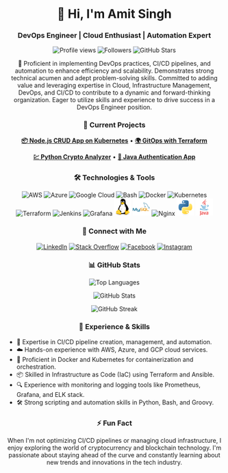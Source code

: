 <h1 align="center">👋 Hi, I'm Amit Singh</h1>
<h3 align="center">DevOps Engineer | Cloud Enthusiast | Automation Expert</h3>

<p align="center">
  <img src="https://komarev.com/ghpvc/?username=amits64&label=Profile%20views&color=0e75b6&style=flat" alt="Profile views" /> 
  <img src="https://img.shields.io/github/followers/amits64?label=Followers" alt="Followers" />
  <img src="https://img.shields.io/github/stars/amits64?label=GitHub%20Stars" alt="GitHub Stars" />
</p>

<p align="center">
  🚀 Proficient in implementing DevOps practices, CI/CD pipelines, and automation to enhance efficiency and scalability. Demonstrates strong technical acumen and adept problem-solving skills. Committed to adding value and leveraging expertise in Cloud, Infrastructure Management, DevOps, and CI/CD to contribute to a dynamic and forward-thinking organization. Eager to utilize skills and experience to drive success in a DevOps Engineer position.
</p>

<h3 align="center">🚀 Current Projects</h3>
<p align="center">
  <a href="https://github.com/Amits64/crud-app/tree/crud-app-v2"><b>📦 Node.js CRUD App on Kubernetes</b></a> • 
  <a href="https://github.com/Amits64/Terraform_repo.git"><b>🌍 GitOps with Terraform</b></a>
</p>
<p align="center">
  <a href="https://github.com/Amits64/stock-analyzer.git"><b>💹 Python Crypto Analyzer</b></a> • 
  <a href="https://github.com/Amits64/auth_app.git"><b>🔐 Java Authentication App</b></a>
</p>

<h3 align="center">🛠️ Technologies & Tools</h3>
<p align="center">
  <img src="https://www.vectorlogo.zone/logos/amazon_aws/amazon_aws-icon.svg" alt="AWS" width="40" height="40"/> 
  <img src="https://www.vectorlogo.zone/logos/microsoft_azure/microsoft_azure-icon.svg" alt="Azure" width="40" height="40"/> 
  <img src="https://www.vectorlogo.zone/logos/google_cloud/google_cloud-icon.svg" alt="Google Cloud" width="40" height="40"/> 
  <img src="https://www.vectorlogo.zone/logos/gnu_bash/gnu_bash-icon.svg" alt="Bash" width="40" height="40"/> 
  <img src="https://www.vectorlogo.zone/logos/docker/docker-official.svg" alt="Docker" width="40" height="40"/> 
  <img src="https://www.vectorlogo.zone/logos/kubernetes/kubernetes-icon.svg" alt="Kubernetes" width="40" height="40"/>
  <img src="https://www.vectorlogo.zone/logos/terraformio/terraformio-icon.svg" alt="Terraform" width="40" height="40"/> 
  <img src="https://www.vectorlogo.zone/logos/jenkins/jenkins-icon.svg" alt="Jenkins" width="40" height="40"/> 
  <img src="https://www.vectorlogo.zone/logos/grafana/grafana-icon.svg" alt="Grafana" width="40" height="40"/>
  <img src="https://raw.githubusercontent.com/devicons/devicon/master/icons/linux/linux-original.svg" alt="Linux" width="40" height="40"/>
  <img src="https://raw.githubusercontent.com/devicons/devicon/master/icons/mysql/mysql-original-wordmark.svg" alt="MySQL" width="40" height="40"/>
  <img src="https://www.vectorlogo.zone/logos/nginx/nginx-original.svg" alt="Nginx" width="40" height="40"/>
  <img src="https://raw.githubusercontent.com/devicons/devicon/master/icons/python/python-original.svg" alt="Python" width="40" height="40"/>
  <img src="https://raw.githubusercontent.com/devicons/devicon/master/icons/java/java-original-wordmark.svg" alt="Java" width="40" height="40"/>
</p>

<h3 align="center">💬 Connect with Me</h3>
<p align="center">
  <a href="https://linkedin.com/in/amit-singh-9a4b7184" target="blank"><img align="center" src="https://www.vectorlogo.zone/logos/linkedin/linkedin-icon.svg" alt="LinkedIn" height="30" width="40" /></a>
  <a href="https://stackoverflow.com/users/22044913" target="blank"><img align="center" src="https://www.vectorlogo.zone/logos/stackexchange/stackexchange-icon.svg" alt="Stack Overflow" height="30" width="40" /></a>
  <a href="https://fb.com/amitsingh264742" target="blank"><img align="center" src="https://www.vectorlogo.zone/logos/facebook/facebook-icon.svg" alt="Facebook" height="30" width="40" /></a>
  <a href="https://instagram.com/the_rajput003" target="blank"><img align="center" src="https://www.vectorlogo.zone/logos/instagram/instagram-icon.svg" alt="Instagram" height="30" width="40" /></a>
</p>

<h3 align="center">📊 GitHub Stats</h3>
<p align="center">
  <img src="https://github-readme-stats.vercel.app/api/top-langs?username=amits64&show_icons=true&locale=en&layout=compact&theme=tokyonight" alt="Top Languages" />
</p>
<p align="center">
  <img src="https://github-readme-stats.vercel.app/api?username=amits64&show_icons=true&locale=en&theme=tokyonight" alt="GitHub Stats" />
</p>
<p align="center">
  <img src="https://github-readme-streak-stats.herokuapp.com/?user=amits64&theme=tokyonight" alt="GitHub Streak" />
</p>

<h3 align="center">💼 Experience & Skills</h3>
<ul>
  <li>🔧 Expertise in CI/CD pipeline creation, management, and automation.</li>
  <li>☁️ Hands-on experience with AWS, Azure, and GCP cloud services.</li>
  <li>🐳 Proficient in Docker and Kubernetes for containerization and orchestration.</li>
  <li>📦 Skilled in Infrastructure as Code (IaC) using Terraform and Ansible.</li>
  <li>🔍 Experience with monitoring and logging tools like Prometheus, Grafana, and ELK stack.</li>
  <li>🛠️ Strong scripting and automation skills in Python, Bash, and Groovy.</li>
</ul>

<h3 align="center">⚡ Fun Fact</h3>
<p align="center">
  When I'm not optimizing CI/CD pipelines or managing cloud infrastructure, I enjoy exploring the world of cryptocurrency and blockchain technology. I'm passionate about staying ahead of the curve and constantly learning about new trends and innovations in the tech industry.
</p>
